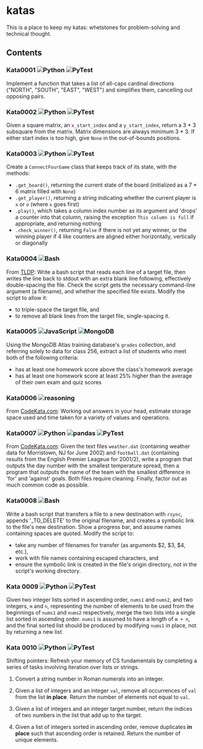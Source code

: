 # katas

This is a place to keep my katas: whetstones for problem-solving and technical thought.

## Contents

### Kata0001 ![Python](https://img.shields.io/badge/language-python-green.svg) ![PyTest](https://img.shields.io/badge/-pytest-0A9EDC?logo=pytest&logoColor=ffffff)

Implement a function that takes a list of all-caps cardinal directions ("NORTH", "SOUTH", "EAST", "WEST") and simplifies them, cancelling out opposing pairs.

### Kata0002 ![Python](https://img.shields.io/badge/language-python-green.svg) ![PyTest](https://img.shields.io/badge/-pytest-0A9EDC?logo=pytest&logoColor=ffffff)

Given a square matrix, an `x_start_index` and a `y_start_index`, return a 3 * 3 subsquare from the matrix. Matrix dimensions are always minimum 3 * 3. If either start index is too high, give `None` in the out-of-bounds positions.

### Kata0003 ![Python](https://img.shields.io/badge/language-python-green.svg) ![PyTest](https://img.shields.io/badge/-pytest-0A9EDC?logo=pytest&logoColor=ffffff)

Create a `ConnectFourGame` class that keeps track of its state, with the methods:

+ `.get_board()`, returning the current state of the board (initialized as a 7 * 6 matrix filled with `None`)
+ `.get_player()`, returning a string indicating whether the current player is `x` or `o` (where `x` goes first)
+ `.play()`, which takes a column index number as its argument and 'drops' a counter into that column, raising the exception `This column is full` if appropriate, and returning nothing
+ `.check_winner()`, returning `False` if there is not yet any winner, or the winning player if 4 like counters are aligned either horizontally, vertically or diagonally

### Kata0004 ![Bash](https://img.shields.io/badge/language-bash-orange.svg)

From [TLDP](https://tldp.org/LDP/abs/html/writingscripts.html): Write a bash script that reads each line of a target file, then writes the line back to stdout with an extra blank line following, effectively double-spacing the file. Check the script gets the necessary command-line argument (a filename), and whether the specified file exists. Modify the script to allow it:

+ to triple-space the target file, and
+ to remove all blank lines from the target file, single-spacing it.

### Kata0005 ![JavaScript](https://img.shields.io/badge/language-javascript-blue) ![MongoDB](https://img.shields.io/badge/-MongoDB-4DB33D?style=flat&logo=mongodb&logoColor=FFFFFF)

Using the MongoDB Atlas training database's `grades` collection, and referring solely to data for class 256, extract a list of students who meet both of the following criteria:

+ has at least one homework score above the class's homework average
+ has at least one homework score at least 25% higher than the average of their own exam and quiz scores

### Kata0006 ![reasoning](https://img.shields.io/badge/-reasoning-AF329B)

From [CodeKata.com](http://codekata.com/kata/kata03-how-big-how-fast/): Working out answers in your head, estimate storage space used and time taken for a variety of values and operations.

### Kata0007 ![Python](https://img.shields.io/badge/language-python-green.svg) ![pandas](https://img.shields.io/badge/-pandas-150458?logo=pandas&logoColor=ffffff) ![PyTest](https://img.shields.io/badge/-pytest-0A9EDC?logo=pytest&logoColor=ffffff)

From [CodeKata.com](http://codekata.com/kata/kata04-data-munging/): Given the text files `weather.dat` (containing weather data for Morristown, NJ for June 2002) and `football.dat` (containing results from the English Premier Leageue for 2001/2), write a program that outputs the day number with the smallest temperature spread, then a program that outputs the name of the team with the smallest difference in 'for' and 'against' goals. Both files require cleaning. Finally, factor out as much common code as possible.

### Kata0008 ![Bash](https://img.shields.io/badge/language-bash-orange.svg)

Write a bash script that transfers a file to a new destination with `rsync`, appends '_TO_DELETE' to the original filename, and creates a symbolic link to the file's new destination. Show a progress bar, and assume names containing spaces are quoted. Modify the script to: 

+ take any number of filenames for transfer (as arguments $2, $3, $4, etc.),
+ work with file names containing escaped characters, and
+ ensure the symbolic link is created in the file's origin directory, not in the script's working directory.

### Kata 0009 ![Python](https://img.shields.io/badge/language-python-green.svg) ![PyTest](https://img.shields.io/badge/-pytest-0A9EDC?logo=pytest&logoColor=ffffff)

Given two integer lists sorted in ascending order, `nums1` and `nums2`, and two integers, `m` and `n`, representing the number of elements to be used from the beginnings of `nums1` and `nums2` respectively, merge the two lists into a single list sorted in ascending order. `nums1` is assumed to have a length of `m + n`, and the final sorted list should be produced by modifying `nums1` in place, not by returning a new list.

### Kata 0010 ![Python](https://img.shields.io/badge/language-python-green.svg) ![PyTest](https://img.shields.io/badge/-pytest-0A9EDC?logo=pytest&logoColor=ffffff)

Shifting pointers: Refresh your memory of CS fundamentals by completing a series of tasks involving iteration over lists or strings.

1. Convert a string number in Roman numerals into an integer.

2. Given a list of integers and an integer `val`, remove all occurrences of `val` from the list **in place**. Return the number of elements not equal to `val`.

3. Given a list of integers and an integer target number, return the indices of two numbers in the list that add up to the target.

4. Given a list of integers sorted in ascending order, remove duplicates **in place** such that ascending order is retained. Return the number of unique elements.
